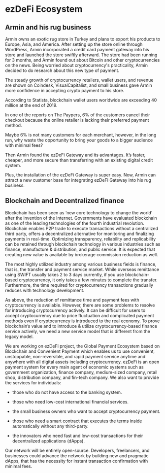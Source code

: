 # ezDeFi Ecosystem

## Armin and his rug business

Armin owns an exotic rug store in Turkey and plans to export his products to Europe, Asia, and America. After setting up the store online through WordPress, Armin incorporated a credit card payment gateway into his store and launched the store swiftly afterward. The store had been running for 3 months, and Armin found out about Bitcoin and other cryptocurrencies on the news. Being worried about cryptocurrency's practicality, Armin decided to do research about this new type of payment.

The steady growth of cryptocurrency retailers, wallet users, and revenue are shown on Coindesk, VisualCapitalist, and small business gave Armin more confidence in accepting crypto payment to his store.

According to Statista, blockchain wallet users worldwide are exceeding 40 million at the end of 2019.

In one of the reports on The Paypers, 6% of the customers cancel their checkout because the online retailer is lacking their preferred payment method.

Maybe 6% is not many customers for each merchant, however, in the long run, why waste the opportunity to bring your goods to a bigger audience with minimal fees?

Then Armin found the ezDeFi Gateway and its advantages. It’s faster, cheaper, and more secure than transferring with an existing digital credit system.

Plus, the installation of the ezDeFi Gateway is super easy. Now, Armin can attract a new customer base for integrating ezDeFi Gateway into his rug business.

## Blockchain and Decentralized finance

Blockchain has been seen as ‘new core technology to change the world’ after the invention of the Internet. Governments have evaluated blockchain as one of the leading technologies of the fourth industrial revolution. Blockchain enables P2P trade to execute transactions without a centralized third party, offers a decentralized alternative for monitoring and finalizing payments in real-time. Optimizing transparency, reliability and replicability can be retained through blockchain technology in various industries such as finance, manufacture & distribution, and public service. It is expected that creating new value is available by brokerage commission reduction as well. 

The most highly utilized industry among various business fields is finance, that is, the transfer and payment service market. While overseas remittance using SWIFT usually takes 2 to 3 days currently, if you use blockchain-based cryptocurrency, it only takes a few minutes to complete the transfer. Furthermore, the time required for cryptocurrency transactions gradually reduces with technology development. 

As above, the reduction of remittance time and payment fees with cryptocurrency is available. However, there are some problems to resolve for introducing cryptocurrency actively. It can be difficult for users to accept cryptocurrency due to price fluctuation and complicated payment methods even if cryptocurrency is introduced to the real economy. To prove blockchain’s value and to introduce & utilize cryptocurrency-based finance service actively, we need a new service model that is different from the legacy model. 

We are working on ezDeFi project, the Global Payment Ecosystem based on Blockchain and Convenient Payment which enables us to use convenient, unstoppable, non-reversible, and rapid payment service anytime and anywhere with all digital assets including cryptocurrency. ezDeFi is an open payment system for every main agent of economic systems such as government organization, finance company, medium-sized company, retail shop, distribution company, and fin-tech company. We also want to provide the services for individuals:

*	those who do not have access to the banking system.

*	those who need low-cost international financial services.
*	the small business owners who want to accept cryptocurrency payment.
*	those who need a smart contract that executes the terms inside automatically without any third-party.
*	the innovators who need fast and low-cost transactions for their decentralized applications (dApps).

Our network will be entirely open-source. Developers, freelancers, and businesses could advance the network by building new and pragmatic dApps, that has the necessity for instant transaction confirmation with minimal fees.


